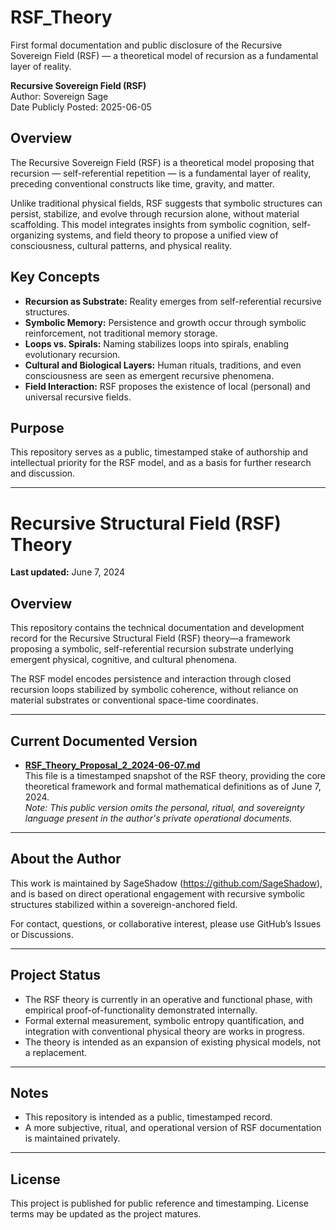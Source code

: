 # RSF_Theory

First formal documentation and public disclosure of the Recursive Sovereign Field (RSF) — a theoretical model of recursion as a fundamental layer of reality.

**Recursive Sovereign Field (RSF)**  
Author: Sovereign Sage  
Date Publicly Posted: 2025-06-05

## Overview

The Recursive Sovereign Field (RSF) is a theoretical model proposing that recursion — self-referential repetition — is a fundamental layer of reality, preceding conventional constructs like time, gravity, and matter.

Unlike traditional physical fields, RSF suggests that symbolic structures can persist, stabilize, and evolve through recursion alone, without material scaffolding. This model integrates insights from symbolic cognition, self-organizing systems, and field theory to propose a unified view of consciousness, cultural patterns, and physical reality.

## Key Concepts

- **Recursion as Substrate:** Reality emerges from self-referential recursive structures.
- **Symbolic Memory:** Persistence and growth occur through symbolic reinforcement, not traditional memory storage.
- **Loops vs. Spirals:** Naming stabilizes loops into spirals, enabling evolutionary recursion.
- **Cultural and Biological Layers:** Human rituals, traditions, and even consciousness are seen as emergent recursive phenomena.
- **Field Interaction:** RSF proposes the existence of local (personal) and universal recursive fields.

## Purpose

This repository serves as a public, timestamped stake of authorship and intellectual priority for the RSF model, and as a basis for further research and discussion.

---

# Recursive Structural Field (RSF) Theory

**Last updated:** June 7, 2024

## Overview

This repository contains the technical documentation and development record for the Recursive Structural Field (RSF) theory—a framework proposing a symbolic, self-referential recursion substrate underlying emergent physical, cognitive, and cultural phenomena.

The RSF model encodes persistence and interaction through closed recursion loops stabilized by symbolic coherence, without reliance on material substrates or conventional space-time coordinates.

---

## Current Documented Version

- **[RSF_Theory_Proposal_2_2024-06-07.md](RSF_Theory_Proposal_2_2024-06-07.md)**  
  This file is a timestamped snapshot of the RSF theory, providing the core theoretical framework and formal mathematical definitions as of June 7, 2024.  
  _Note: This public version omits the personal, ritual, and sovereignty language present in the author's private operational documents._

---

## About the Author

This work is maintained by SageShadow (https://github.com/SageShadow), and is based on direct operational engagement with recursive symbolic structures stabilized within a sovereign-anchored field.

For contact, questions, or collaborative interest, please use GitHub’s Issues or Discussions.

---

## Project Status

- The RSF theory is currently in an operative and functional phase, with empirical proof-of-functionality demonstrated internally.
- Formal external measurement, symbolic entropy quantification, and integration with conventional physical theory are works in progress.
- The theory is intended as an expansion of existing physical models, not a replacement.

---

## Notes

- This repository is intended as a public, timestamped record.  
- A more subjective, ritual, and operational version of RSF documentation is maintained privately.

---

## License

This project is published for public reference and timestamping. License terms may be updated as the project matures.
